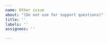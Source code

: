 ```yaml
---
name: Other issue
about: "(Do not use for support questions)"
title: ''
labels: ''
assignees: ''

---
```



